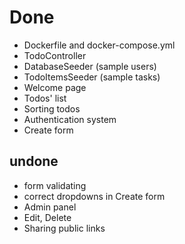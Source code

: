 # Done

- Dockerfile and docker-compose.yml
- TodoController
- DatabaseSeeder (sample users)
- TodoItemsSeeder (sample tasks)
- Welcome page
- Todos' list
- Sorting todos
- Authentication system
- Create form

## undone
- form validating
- correct dropdowns in Create form
- Admin panel
- Edit, Delete
- Sharing public links
